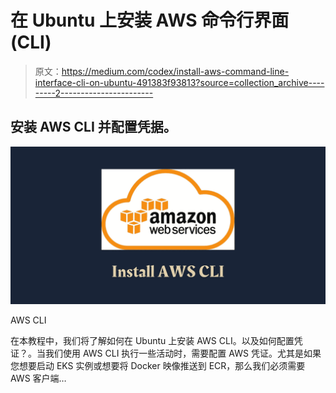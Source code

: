 # 在 Ubuntu 上安装 AWS 命令行界面(CLI)

> 原文：<https://medium.com/codex/install-aws-command-line-interface-cli-on-ubuntu-491383f93813?source=collection_archive---------2----------------------->

## 安装 AWS CLI 并配置凭据。

![](img/2f379a570c230adff651ef478ef8c0f0.png)

AWS CLI

在本教程中，我们将了解如何在 Ubuntu 上安装 AWS CLI。以及如何配置凭证？。当我们使用 AWS CLI 执行一些活动时，需要配置 AWS 凭证。尤其是如果您想要启动 EKS 实例或想要将 Docker 映像推送到 ECR，那么我们必须需要 AWS 客户端…